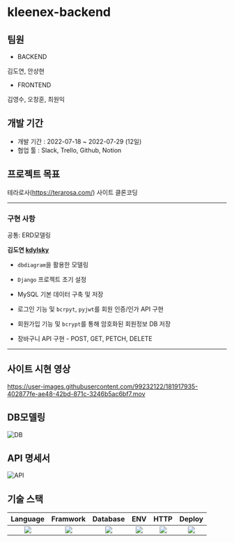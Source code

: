 # kleenex-backend

## 팀원

 - BACKEND
 
 김도연, 안상현
 
 - FRONTEND
 
 김영수, 오창훈, 최원익
 
 
 

## 개발 기간
- 개발 기간 : 2022-07-18 ~ 2022-07-29 (12일)
- 협업 툴 : Slack, Trello, Github, Notion

## 프로젝트 목표

테라로사(https://terarosa.com/) 사이트 클론코딩

---

### 구현 사항

공통: ERD모델링

__김도연 [kdylsky](https://github.com/kdylsky)__

- `dbdiagram`을 활용한 모델링

- `Django` 프로젝트 초기 설정

- MySQL 기본 데이터 구축 및 저장

- 로그인 기능 및 `bcrpyt`, `pyjwt`를 회원 인증/인가 API 구현

- 회원가입 기능 및 `bcrypt`를 통해 암호화된 회원정보 DB 저장

- 장바구니 API 구현 - POST, GET, PETCH, DELETE

---

## 사이트 시현 영상

https://user-images.githubusercontent.com/99232122/181917935-402877fe-ae48-42bd-871c-3246b5ac6bf7.mov

## DB모델링
![DB](https://user-images.githubusercontent.com/99232122/181917443-5e959b79-4af4-4775-9c71-8be9a1e22194.png)


## API 명세서

![API](https://user-images.githubusercontent.com/99232122/181919207-527e7ba6-8043-41b4-9305-1fc4ea007d53.png)


## 기술 스택
|                                                Language                                                |                                                Framwork                                                |                                               Database                                               |                                                     ENV                                                      |                                                   HTTP                                                   |                                                  Deploy                                                 |
| :----------------------------------------------------------------------------------------------------: | :----------------------------------------------------------------------------------------------------: | :--------------------------------------------------------------------------------------------------: | :----------------------------------------------------------------------------------------------------------: | :------------------------------------------------------------------------------------------------------: |:------------------------------------------------------------------------------------------------------: |
| <img src="https://img.shields.io/badge/python-3776AB?style=for-the-badge&logo=python&logoColor=white"> | <img src="https://img.shields.io/badge/django-092E20?style=for-the-badge&logo=django&logoColor=white"> | <img src="https://img.shields.io/badge/mysql-4479A1?style=for-the-badge&logo=mysql&logoColor=black"> | <img src="https://img.shields.io/badge/miniconda3-44A833?style=for-the-badge&logo=anaconda&logoColor=white"> | <img src="https://img.shields.io/badge/postman-FF6C37?style=for-the-badge&logo=postman&logoColor=white"> | <img src="https://img.shields.io/badge/aws-232F3E?style=for-the-badge&logo=Amazon AWS&logoColor=white">|



